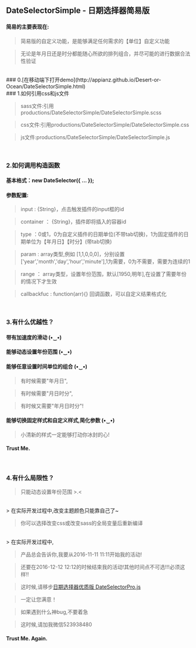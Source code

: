 ## DateSelectorSimple - 日期选择器简易版

#### 简易的主要表现在:

> 简易版的自定义功能，是能够满足任何需求的【单位】自定义功能

> 无论是年月日还是时分都能随心所欲的排列组合，并尽可能的进行数据合法性验证

<br/>
### 0.[在移动端下打开demo](http://appianz.github.io/Desert-or-Ocean/DateSelectorSimple.html)
<br/>
### 1.如何引用css和js文件

> sass文件:引用productions/DateSelectorSimple/DateSelectorSimple.scss

> css文件:引用productions/DateSelectorSimple/DateSelectorSimple.css

> js文件:productions/DateSelectorSimple/DateSelectorSimple.js

<br/>

### 2.如何调用构造函数

#### 基本格式：new DateSelector({ ... });

#### 参数配置:

> input : {String}，点击触发插件的input框的id

> container ： {String}，插件即将插入的容器id

> type ：0或1，0为自定义插件的日期单位(不带tab切换)，1为固定插件的日期单位为【年月日】【时分】(带tab切换)

> param : array类型,例如 [1,1,0,0,0]，分别设置['year','month','day','hour','minute'],1为需要，0为不需要，需要为连续的1

> range ： array类型，设置年份范围，默认[1950,明年],在设置了需要年份的情况下才生效

> callbackfuc : function(arr){} 回调函数，可以自定义结果格式化

<br/>

### 3.有什么优越性？

#### 带有加速度的滑动 (•‿•)

#### 能够动态设置年份范围 (•‿•) 

#### 能够任意设置时间单位的组合 (•‿•)

> 有时候需要"年月日",

> 有时候需要"月日时分",

> 有时候又需要"年月日时分"!

#### 能够切换固定样式和自定义样式,简化参数 (•‿•) 

> 小清新的样式一定能够打动你冰封的心!

#### Trust Me.
<br/>

### 4.有什么局限性？

> 只能动态设置年份范围 >.<
<br/>
> 在实际开发过程中,改变主题颜色只能靠自己了~

> 你可以选择改变css或改变sass的全局变量后重新编译
<br/>
> 在实际开发过程中,

> 产品总会告诉你,我要从2016-11-11 11:11开始我的活动!

> 还要在2016-12-12 12:12的时候结束我的活动!其他时间点不可选!!!必须这样!!

> 这时候,请移步[日期选择器优质版 DateSelectorPro.js](https://github.com/AppianZ/DateSelector/tree/master/productions/DateSelectorPro)

> 一定让您满意！

> 如果遇到什么神bug,不要着急

> 这时候,请加我微信523938480

#### Trust Me. Again.
   

